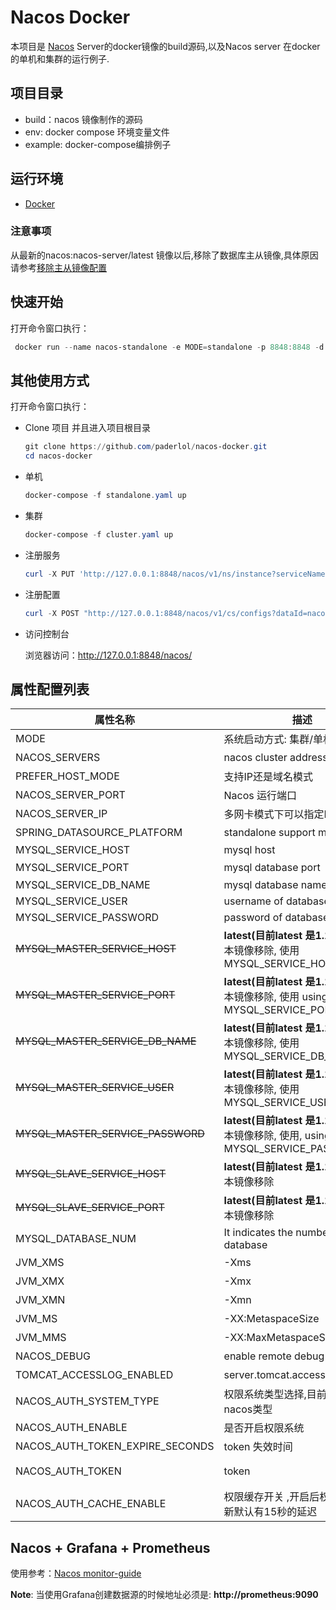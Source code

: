 # Nacos Docker

本项目是 [Nacos](https://github.com/alibaba/nacos) Server的docker镜像的build源码,以及Nacos server 在docker的单机和集群的运行例子.



## 项目目录

* build：nacos 镜像制作的源码
* env: docker compose 环境变量文件
* example: docker-compose编排例子



## 运行环境

* [Docker](https://www.docker.com/)

  

### 注意事项

 从最新的nacos:nacos-server/latest 镜像以后,移除了数据库主从镜像,具体原因请参考[移除主从镜像配置](https://github.com/nacos-group/nacos-docker/wiki/%E7%A7%BB%E9%99%A4%E6%95%B0%E6%8D%AE%E5%BA%93%E4%B8%BB%E4%BB%8E%E9%95%9C%E5%83%8F%E9%85%8D%E7%BD%AE)



## 快速开始

打开命令窗口执行：

``` powershell
 docker run --name nacos-standalone -e MODE=standalone -p 8848:8848 -d nacos/nacos-server:latest
```





## 其他使用方式

打开命令窗口执行：

* Clone 项目 并且进入项目根目录

  ```powershell
  git clone https://github.com/paderlol/nacos-docker.git
  cd nacos-docker
  ```


* 单机

  ```powershell
  docker-compose -f standalone.yaml up
  ```

* 集群

  ```powershell
  docker-compose -f cluster.yaml up 
  ```


* 注册服务

  ```powershell
  curl -X PUT 'http://127.0.0.1:8848/nacos/v1/ns/instance?serviceName=nacos.naming.serviceName&ip=20.18.7.10&port=8080'
  ```

* 注册配置

  ```powershell
  curl -X POST "http://127.0.0.1:8848/nacos/v1/cs/configs?dataId=nacos.cfg.dataId&group=test&content=helloWorld"
  ```

* 访问控制台

  浏览器访问：http://127.0.0.1:8848/nacos/
  





## 属性配置列表



| 属性名称                          | 描述                                                         | 选项                              |
| --------------------------------- | ------------------------------------------------------------ | ----------------------------------- |
| MODE                              | 系统启动方式: 集群/单机                                      | cluster/standalone默认 **cluster**  |
| NACOS_SERVERS                     | nacos cluster address                                        | p1:port1空格ip2:port2 空格ip3:port3 |
| PREFER_HOST_MODE                  | 支持IP还是域名模式                                           | hostname/ip 默认 **ip**             |
| NACOS_SERVER_PORT                 | Nacos 运行端口                                               | 默认 **8848**                       |
| NACOS_SERVER_IP                   | 多网卡模式下可以指定IP                                       |                                     |
| SPRING_DATASOURCE_PLATFORM        | standalone support mysql                                     | mysql / 空 默认:空                 |
| MYSQL_SERVICE_HOST                | mysql  host                                                  |                                     |
| MYSQL_SERVICE_PORT                | mysql  database port                                         | 默认 : **3306**                  |
| MYSQL_SERVICE_DB_NAME             | mysql  database name                                         |                                     |
| MYSQL_SERVICE_USER                | username of  database                                        |                                     |
| MYSQL_SERVICE_PASSWORD            | password of  database                                        |                                     |
| ~~MYSQL_MASTER_SERVICE_HOST~~     | **latest(目前latest 是1.1.4)以后**版本镜像移除, 使用 MYSQL_SERVICE_HOST |                                     |
| ~~MYSQL_MASTER_SERVICE_PORT~~     | **latest(目前latest 是1.1.4)以后**版本镜像移除, 使用 using MYSQL_SERVICE_PORT | 默认 : **3306**                  |
| ~~MYSQL_MASTER_SERVICE_DB_NAME~~  | **latest(目前latest 是1.1.4)以后**版本镜像移除, 使用 MYSQL_SERVICE_DB_NAME |                                     |
| ~~MYSQL_MASTER_SERVICE_USER~~     | **latest(目前latest 是1.1.4)以后**版本镜像移除, 使用 MYSQL_SERVICE_USER |                                     |
| ~~MYSQL_MASTER_SERVICE_PASSWORD~~ | **latest(目前latest 是1.1.4)以后**版本镜像移除, 使用, using MYSQL_SERVICE_PASSWORD |                                     |
| ~~MYSQL_SLAVE_SERVICE_HOST~~      | **latest(目前latest 是1.1.4)以后**版本镜像移除 |                                     |
| ~~MYSQL_SLAVE_SERVICE_PORT~~      | **latest(目前latest 是1.1.4)以后**版本镜像移除 | 默认 :3306                     |
| MYSQL_DATABASE_NUM                | It indicates the number of database                          | 默认 :**1**                    |
| JVM_XMS                           | -Xms                                                         | 默认 :2g                       |
| JVM_XMX                           | -Xmx                                                         | 默认 :2g                       |
| JVM_XMN                           | -Xmn                                                         | 默认 :1g                       |
| JVM_MS                            | -XX:MetaspaceSize                                            | 默认 :128m                     |
| JVM_MMS                           | -XX:MaxMetaspaceSize                                         | 默认 :320m                     |
| NACOS_DEBUG                       | enable remote debug                                          | y/n 默认 :n                      |
| TOMCAT_ACCESSLOG_ENABLED          | server.tomcat.accesslog.enabled                              | 默认 :false                      |
| NACOS_AUTH_SYSTEM_TYPE      |  权限系统类型选择,目前只支持nacos类型       | 默认 :nacos                          |
| NACOS_AUTH_ENABLE      |  是否开启权限系统       | 默认 :false                          |
| NACOS_AUTH_TOKEN_EXPIRE_SECONDS      |  token 失效时间        | 默认 :18000                          |
| NACOS_AUTH_TOKEN      |  token       | 默认 :SecretKey012345678901234567890123456789012345678901234567890123456789                          |
| NACOS_AUTH_CACHE_ENABLE      |  权限缓存开关 ,开启后权限缓存的更新默认有15秒的延迟      | 默认 : false                          |





## Nacos + Grafana + Prometheus

使用参考：[Nacos monitor-guide](https://nacos.io/zh-cn/docs/monitor-guide.html)

**Note**:  当使用Grafana创建数据源的时候地址必须是: **http://prometheus:9090**